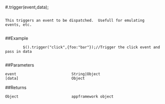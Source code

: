 #.trigger(event,data);

```

This triggers an event to be dispatched.  Usefull for emulating events, etc.
        
```

##Example

```
        $().trigger("click",{foo:"bar"});//Trigger the click event and pass in data
        
```


##Parameters

```
event                         String|Object
[data]                        Object

```

##Returns

```
Object                        appframework object
```

